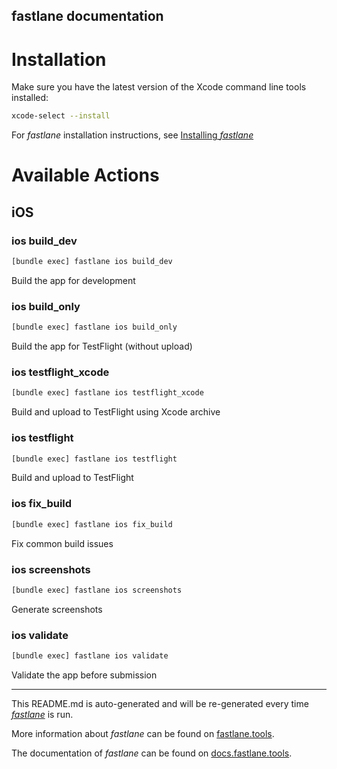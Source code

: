 fastlane documentation
----

# Installation

Make sure you have the latest version of the Xcode command line tools installed:

```sh
xcode-select --install
```

For _fastlane_ installation instructions, see [Installing _fastlane_](https://docs.fastlane.tools/#installing-fastlane)

# Available Actions

## iOS

### ios build_dev

```sh
[bundle exec] fastlane ios build_dev
```

Build the app for development

### ios build_only

```sh
[bundle exec] fastlane ios build_only
```

Build the app for TestFlight (without upload)

### ios testflight_xcode

```sh
[bundle exec] fastlane ios testflight_xcode
```

Build and upload to TestFlight using Xcode archive

### ios testflight

```sh
[bundle exec] fastlane ios testflight
```

Build and upload to TestFlight

### ios fix_build

```sh
[bundle exec] fastlane ios fix_build
```

Fix common build issues

### ios screenshots

```sh
[bundle exec] fastlane ios screenshots
```

Generate screenshots

### ios validate

```sh
[bundle exec] fastlane ios validate
```

Validate the app before submission

----

This README.md is auto-generated and will be re-generated every time [_fastlane_](https://fastlane.tools) is run.

More information about _fastlane_ can be found on [fastlane.tools](https://fastlane.tools).

The documentation of _fastlane_ can be found on [docs.fastlane.tools](https://docs.fastlane.tools).
